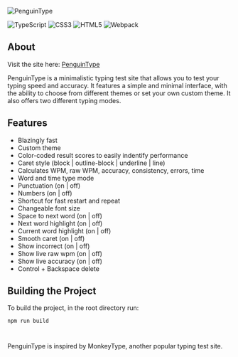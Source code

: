![PenguinType](https://github.com/ManiGhazaee/PenguinType/blob/main/static/images/penguintype/penguintypelogo.jpg)

![TypeScript](https://img.shields.io/badge/typescript-%23007ACC.svg?style=for-the-badge&logo=typescript&logoColor=white)
![CSS3](https://img.shields.io/badge/css3-%231572B6.svg?style=for-the-badge&logo=css3&logoColor=white)
![HTML5](https://img.shields.io/badge/html5-%23E34F26.svg?style=for-the-badge&logo=html5&logoColor=white)
![Webpack](https://img.shields.io/static/v1?style=for-the-badge&message=Webpack&color=222222&logo=Webpack&logoColor=8DD6F9&label=)

## About

Visit the site here: [PenguinType](https://penguintype.vercel.app/)

PenguinType is a minimalistic typing test site that allows you to test your typing speed and accuracy. It features a simple and minimal interface, with the ability to choose from different themes or set your own custom theme. It also offers two different typing modes.

## Features

-   Blazingly fast
-   Custom theme
-   Color-coded result scores to easily indentify performance
-   Caret style (block | outline-block | underline | line)
-   Calculates WPM, raw WPM, accuracy, consistency, errors, time
-   Word and time type mode
-   Punctuation (on | off)
-   Numbers (on | off)
-   Shortcut for fast restart and repeat
-   Changeable font size
-   Space to next word (on | off)
-   Next word highlight (on | off)
-   Current word highlight (on | off)
-   Smooth caret (on | off)
-   Show incorrect (on | off)
-   Show live raw wpm (on | off)
-   Show live accuracy (on | off)
-   Control + Backspace delete

## Building the Project

To build the project, in the root directory run:

```bash
npm run build
```

#

PenguinType is inspired by MonkeyType, another popular typing test site.
